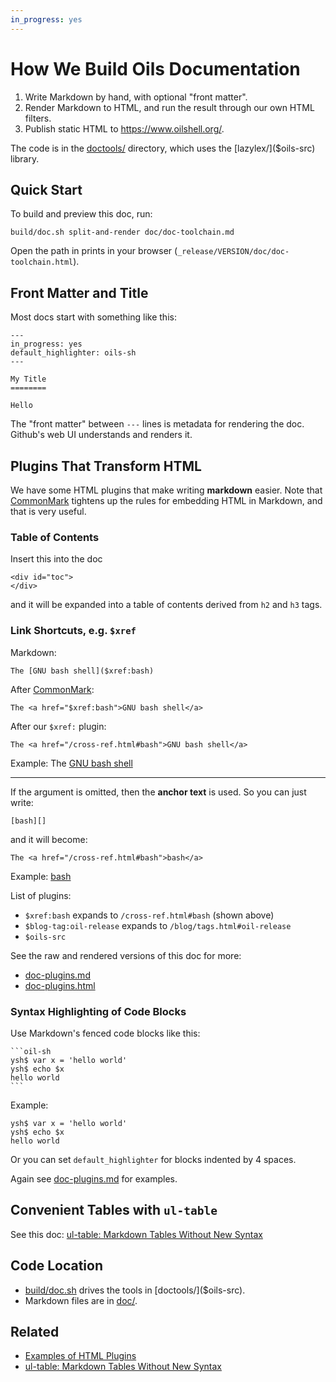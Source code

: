 ```yaml
---
in_progress: yes
---
```


How We Build Oils Documentation
================================

1. Write Markdown by hand, with optional "front matter".
2. Render Markdown to HTML, and run the result through our own HTML filters.
3. Publish static HTML to <https://www.oilshell.org/>.

The code is in the [doctools/]($oils-src) directory, which uses the
[lazylex/]($oils-src)  library.

<div id="toc">
</div>

## Quick Start

To build and preview this doc, run:

    build/doc.sh split-and-render doc/doc-toolchain.md

Open the path in prints in your browser
(`_release/VERSION/doc/doc-toolchain.html`).

## Front Matter and Title

Most docs start with something like this:

    ---
    in_progress: yes
    default_highlighter: oils-sh
    ---

    My Title
    ========

    Hello

The "front matter" between `---` lines is metadata for rendering the doc.
Github's web UI understands and renders it.

## Plugins That Transform HTML

We have some HTML plugins that make writing **markdown** easier.
Note that [CommonMark][] tightens up the rules for embedding HTML in Markdown,
and that is very useful.

[CommonMark]: https://www.oilshell.org/blog/2018/02/14.html 

### Table of Contents

Insert this into the doc

    <div id="toc">
    </div>

and it will be expanded into a table of contents derived from `h2` and `h3`
tags.

### Link Shortcuts, e.g. `$xref`

Markdown:

    The [GNU bash shell]($xref:bash)

After [CommonMark][]:

    The <a href="$xref:bash">GNU bash shell</a>

After our `$xref:` plugin:

    The <a href="/cross-ref.html#bash">GNU bash shell</a>

Example: The [GNU bash shell]($xref:bash)

---

If the argument is omitted, then the **anchor text** is used.  So you can just write:

    [bash][]

and it will become:

    The <a href="/cross-ref.html#bash">bash</a>

Example: [bash][]

[bash]: $xref

List of plugins:

- `$xref:bash` expands to `/cross-ref.html#bash` (shown above)
- `$blog-tag:oil-release` expands to `/blog/tags.html#oil-release`
- `$oils-src`

See the raw and rendered versions of this doc for more:

- [doc-plugins.md][]
- [doc-plugins.html](doc-plugins.html)

[doc-plugins.md]: $oils-src:doc/doc-plugins.md

### Syntax Highlighting of Code Blocks

Use Markdown's fenced code blocks like this:

    ```oil-sh
    ysh$ var x = 'hello world'
    ysh$ echo $x
    hello world
    ```

Example:

```oil-sh
ysh$ var x = 'hello world'
ysh$ echo $x
hello world
```


Or you can set `default_highlighter` for blocks indented by 4 spaces.

Again see [doc-plugins.md][] for examples.

## Convenient Tables with `ul-table`

See this doc: [ul-table: Markdown Tables Without New Syntax](ul-table.html)
## Code Location

- [build/doc.sh]($oils-src) drives the tools in [doctools/]($oils-src).
- Markdown files are in [doc/]($oils-src).

## Related

- [Examples of HTML Plugins](doc-plugins.html)
- [ul-table: Markdown Tables Without New Syntax](ul-table.html)

